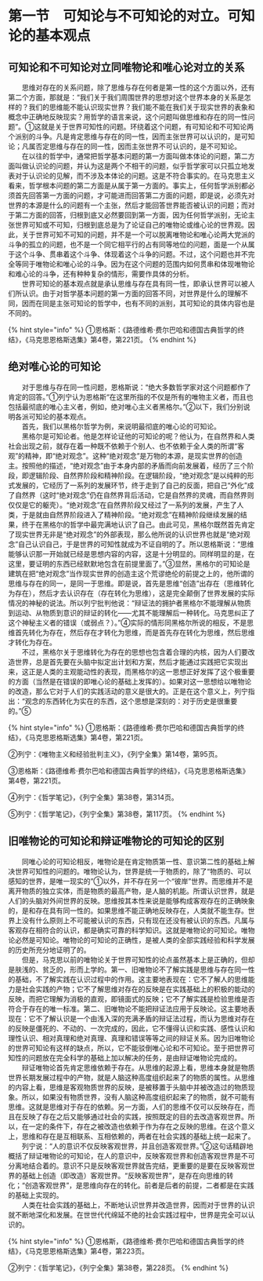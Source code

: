 # 第一节　可知论与不可知论的对立。可知论的基本观点

## 可知论和不可知论对立同唯物论和唯心论对立的关系

　　思维对存在的关系问题，除了思维与存在何者是第一性的这个方面以外，还有第二个方面，那就是：“我们关于我们周围世界的思想对这个世界本身的关系是怎样的？我们的思维能不能认识现实世界？我们能不能在我们关于现实世界的表象和概念中正确地反映现实？用哲学的语言来说，这个问题叫做思维和存在的同一性问题”。①这就是关于世界可知性的问题。环绕着这个问题，有可知论和不可知论两个派别的斗争。凡是肯定思维与存在的同一性，因而主张世界可以认识的，是可知论；凡属否定思维与存在的同一性，因而主张世界不可认识的，是不可知论。\
　　在以往的哲学中，通常把哲学基本问题的第一方面叫做本体论的问题，第二方面叫做认识论的问题，并认为这是两个不相干的问题，似乎哲学家可以只孤立地发表对于认识论的见解，而不涉及本体论的问题。这是不符合事实的。在马克思主义看来，哲学根本问题的第二方面是从属于第一方面的。事实上，任何哲学派别都必须首先回答第一方面的问题，才可能进而回答第二方面的问题，即是说，必须先对世界的本源是什么的问题有一个主张，然后才能回答世界能否被认识的问题；而对于第二方面的回答，归根到底又必然要回到第一方面，因为任何哲学派别，无论主张世界可知或不可知，归根到底总是为了论证自己的唯物论或维心论的世界观。因此，关于世界可知不可知的问题，并不是一个可以脱离唯物论和唯心论两大党派的斗争的孤立的问题，也不是一个同它相平行的占有同等地位的问题，面是一个从属于这个斗争、贯串着这个斗争、体现着这个斗争的问题。不过，这个问题也并不完全等同于唯物论和唯心论的斗争。因为在这个问题的范围内如何贯串和体现唯物论和难心论的斗争，还有种种复杂的情形，需要作具体的分析。\
　　世界可知论的基本观点就是承认思维与存在具有同一性，即承认世界可以被人们所认识。由于对哲学基本问题的第一方面的回答不同，对世界是什么的理解不同，因而在同是主张可知论的哲学中，也有不同的派别，其可知论的具体内容也是不同的。

{% hint style="info" %}
①恩格斯：《路德维希·费尔巴哈和德国古典哲学的终结》，《马克思恩格斯选集》第4卷，第221页。
{% endhint %}

## 绝对唯心论的可知论

　　对于思维与存在同一性问题，恩格斯说：“绝大多数哲学家对这个问题都作了肯定的回答。”①列宁认为恩格斯“在这里所指的不仅是所有的唯物主义者，而且也包括最彻底的唯心主义者，例如，绝对唯心主义者黑格尔。”②以下，我们分别说明各派可知论的基本观点。\
　　首先，我们以黑格尔哲学为例，来说明最彻底的唯心论的可知论。\
　　黑格尔是可知论者。他是怎样论证他的可知论的呢？他认为，在自然界和人类社会出现之前，就存在着一种既不依赖于个别人、也不依赖于全人类的所谓“客观”的精神，即“绝对观念”。这种“绝对观念”是万物的本源，是现实世界的创造主。按照他的描述，“绝对观念”由于本身内部的矛盾而向前发展着，经历了三个阶段，即逻辑阶段、自然界阶段和精神阶段。在逻辑阶段，“绝对观念”是以纯粹的形式发展的，它经历了一系列的发展环节，终于走到了自己的反面，把自己“外化”成了自然界（这时“绝对观念”仍在自然界背后活动，它是自然界的灵魂，而自然界则仅仅是它的躯壳）。“绝对观念”在自然界阶段又经过了一系列的发展，产生了人类，于是就由自然界阶段进入了精神阶段。“绝对观念”在精神阶段继续发展的结果，终于在黑格尔的哲学中最完满地认识了自己。由此可见，黑格尔既然首先肯定了现实世界无非是“绝对观念”的外部表现，那么他所说的认识世界也就是“绝对观念”自己认识自己，于是世界的可知性就成为不证自明的了。所以恩格斯说：“思维能够认识那一开始就已经是思想内容的内容，这是十分明显的。同样明显的是，在这里，要证明的东西已经默默地包含在前提里面了。”③显然，黑格尔的可知论是建筑在把“绝对观念”当作现实世界的创造主这个荒谬绝伦的前提之上的，他所谓的思维与存在的同一，是同一于思维。即是说，首先是思维“创造”出存在（思维转化为存在），然后才去认识存在（存在转化为思维），这是完全颠倒了世界发展的实际情况的神秘的说法。所以列宁批判他说：“辩证法的拥护者黑格尔不能理解从物质到运动、从物质到意识的辩证的转化——尤其不能理解后一种转化。马克思纠正了这个神秘主义者的错误（或弱点？）。”④实际的情形同黑格尔所说的相反，不是思维首先转化为存在，然后存在才转化为思维，而是首先存在转化为思维，然后思维才转化为存在。\
　　不过，黑格尔关于思维转化为存在的思想也包含着合理的内核，因为人们要改造世界，总是首先要在头脑中拟定出计划和方案，然后才能通过实践把它实现出来，这正是人类的主观能动性的表现，而黑格尔的这一思想正好发挥了这个极重要的方面（当然是在错误的即唯心论的基础上发挥的）。如果对这一思想给以唯物论的改造，那么它对于人们的实践活动的意义是很大的。正是在这个意义上，列宁指出：“观念的东西转化为实在的东西，这个思想是深刻的：对于历史是很重要的。”⑤

{% hint style="info" %}
①恩格斯：《路德维希·费尔巴哈和德国古典哲学的终结》，《马克思恩格斯选集》第4卷，第221页。

②列宁：《唯物主义和经验批判主义》，《列宁全集》第14卷，第95页。

③恩格斯：《路德维希·费尔巴哈和德国古典哲学的终结》，《马克思恩格斯选集》第4卷，第221页。

④列宁：《哲学笔记》，《列宁全集》第38卷，第314页。

⑤列宁：《哲学笔记》，《列宁全集》第38卷，第117页。
{% endhint %}

## 旧唯物论的可知论和辩证唯物论的可知论的区别

　　同唯心论的可知论相反，唯物论是在肯定物质第一性、意识第二性的基础上解决世界可知性的问题的。唯物论认为，世界是统一于物质的，除了“物质的、可以感知的世界，是唯一现实的”①以外，并不存在另一个“彼岸”世界。而思维并不是离开物质的独立实体，而是物质的最高产物，是人脑的机能。所谓认识世界，就是人们的头脑对外间世界的反映。思维按其本性来说是能够构成客观存在的正确映象的，是和存在具有同一性的。如果思维不能正确地反映存在，人类就不能生存。世界上没有什么原则上不可能被认识的东西，只有现在还没有被认识的东西。凡属与客观存在相符合的认识，都是确实可靠的科学知识。这就是唯物论的可知论。唯物论必然是可知论。唯物论的可知论的正确性，是被人类的全部实践经验和科学发展的历史所充分地证明了的。\
　　但是，马克思以前的唯物论关于世界可知性的论点虽然基本上是正确的，但却是肤浅的、贫乏的，形而上学的。第一、旧唯物论不了解实践是思维与存在同一性的基础，不了解实践在认识过程中的作用。这主要地表现在：它不了解人的思维能力是社会实践的产物；它不了解思维对存在的反映是在实践基础上的积极的能动的反映，而把它理解为消极的直观，即镜面式的反映；它不了解实践是检验思维是否符合于存在的唯一标准。第二、旧唯物论不能把辩证法应用于反映论。这主要地表现在：它不了解认识是一个由浅入深的充满矛盾的辩证法过程，而认为思维对存在的反映是僵死的、不动的、一次完成的，因此，它不懂得认识和实践、感性认识和理性认识、相对真理和绝对真理、真理和错误等等之间的辩证关系。因为旧唯物论的世界可知论有这样的缺点，所以，它不能驳倒唯心论和不可知论。至于把世界可知性的问题放在完全科学的基础上加以解决的任务，是由辩证唯物论完成的。\
　　辩证唯物论首先肯定思维依赖于存在。从思维的起源上看，思维本身就是物质世界长期发展过程中的产物，就是人脑这种高度组织起来了的物质的属性。从思维的内容上看，思维是客观物质世界的反映，是被移置于头脑中并被改造过的物质现象。所以，如果没有物质世界，没有人脑这种高度组织起来了的物质，就不可能有思维。这就是思维对于存在的依赖。另一方面，人们的思维不仅可以反映存在，而且在反映了存在之后又能够通过社会的实践，按照既定的目的去改造客观世界。所以，在一定的条件下，存在之被改造也依赖于作为存在之反映的思维。在这个意义上，思维和存在是互相联系、互相依赖的，两者在社会实践的基础上统一起来了。\
　　列宁说：“人的意识不仅反映客观世界，并且创造客观世界。”②这句话精辟地概括了辩证唯物论的可知论，在人的意识中，反映客观世界和创造客观世界是不可分离地结合着的。意识不只是反映客观世界就告完结，更重要的是要在反映客观世界的基础上创造（即改造）客观世界。“反映客观世界”，是存在向思维的转化；“创造客观世界”，是思维向存在的转化。前者是后者的前提，二者都是在实践的基础上实现的。\
　　人类在社会实践的基础上，不断地认识世界并改造世界，因而对于世界的认识就不断地深化和发展。在世世代代绵延不绝的社会实践过程中，世界是完全可以认识的。

{% hint style="info" %}
①恩格斯，《路德维希·费尔巴哈和德国古典哲学的终结》，《马克思恩格斯选集》第4卷，第223页。

②列宁：《哲学笔记》，《列宁全集》第38卷，第228页。
{% endhint %}
